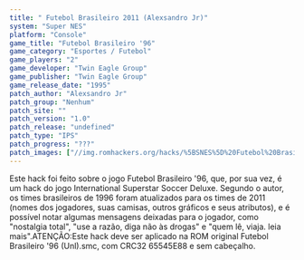 ```yaml
---
title: " Futebol Brasileiro 2011 (Alexsandro Jr)"
system: "Super NES"
platform: "Console"
game_title: "Futebol Brasileiro '96"
game_category: "Esportes / Futebol"
game_players: "2"
game_developer: "Twin Eagle Group"
game_publisher: "Twin Eagle Group"
game_release_date: "1995"
patch_author: "Alexsandro Jr"
patch_group: "Nenhum"
patch_site: ""
patch_version: "1.0"
patch_release: "undefined"
patch_type: "IPS"
patch_progress: "???"
patch_images: ["//img.romhackers.org/hacks/%5BSNES%5D%20Futebol%20Brasileiro%202011%20-%20Alexsandro%20Jr%20-%201.png","//img.romhackers.org/hacks/%5BSNES%5D%20Futebol%20Brasileiro%202011%20-%20Alexsandro%20Jr%20-%202.png","//img.romhackers.org/hacks/%5BSNES%5D%20Futebol%20Brasileiro%202011%20-%20Alexsandro%20Jr%20-%203.png"]
---
```

Este hack foi feito sobre o jogo Futebol Brasileiro '96, que, por sua vez, é um hack do jogo International Superstar Soccer Deluxe. Segundo o autor, os times brasileiros de 1996 foram atualizados para os times de 2011 (nomes dos jogadores, suas camisas, outros gráficos e seus atributos), e é possível notar algumas mensagens deixadas para o jogador, como "nostalgia total", "use a razão, diga não às drogas" e "quem lê, viaja. leia mais".ATENÇÃO:Este hack deve ser aplicado na ROM original Futebol Brasileiro '96 (Unl).smc, com CRC32 65545E88 e sem cabeçalho.